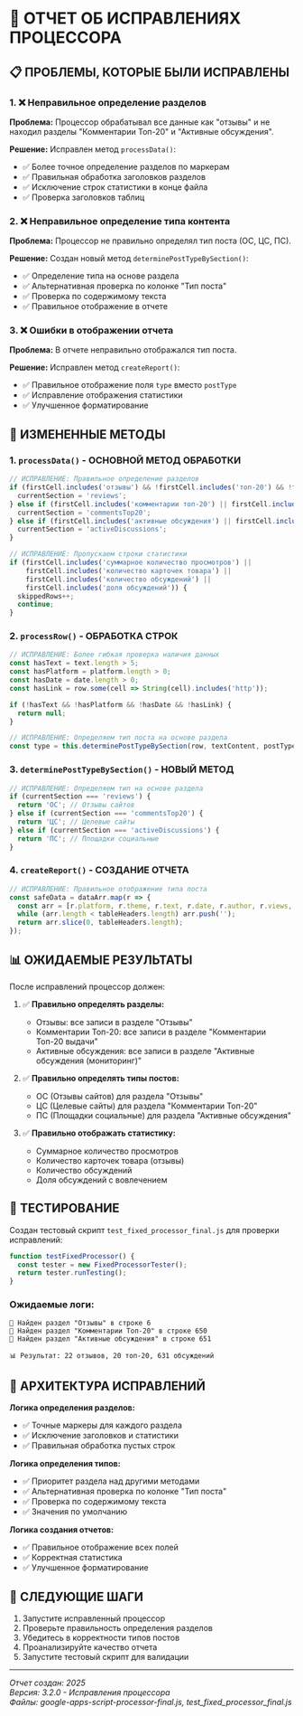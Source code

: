 # 🚀 ОТЧЕТ ОБ ИСПРАВЛЕНИЯХ ПРОЦЕССОРА

## 📋 ПРОБЛЕМЫ, КОТОРЫЕ БЫЛИ ИСПРАВЛЕНЫ

### 1. ❌ Неправильное определение разделов

**Проблема:** Процессор обрабатывал все данные как "отзывы" и не находил разделы "Комментарии Топ-20" и "Активные обсуждения".

**Решение:** Исправлен метод `processData()`:
- ✅ Более точное определение разделов по маркерам
- ✅ Правильная обработка заголовков разделов
- ✅ Исключение строк статистики в конце файла
- ✅ Проверка заголовков таблиц

### 2. ❌ Неправильное определение типа контента

**Проблема:** Процессор не правильно определял тип поста (ОС, ЦС, ПС).

**Решение:** Создан новый метод `determinePostTypeBySection()`:
- ✅ Определение типа на основе раздела
- ✅ Альтернативная проверка по колонке "Тип поста"
- ✅ Проверка по содержимому текста
- ✅ Правильное отображение в отчете

### 3. ❌ Ошибки в отображении отчета

**Проблема:** В отчете неправильно отображался тип поста.

**Решение:** Исправлен метод `createReport()`:
- ✅ Правильное отображение поля `type` вместо `postType`
- ✅ Исправление отображения статистики
- ✅ Улучшенное форматирование

## 🔧 ИЗМЕНЕННЫЕ МЕТОДЫ

### 1. `processData()` - ОСНОВНОЙ МЕТОД ОБРАБОТКИ
```javascript
// ИСПРАВЛЕНИЕ: Правильное определение разделов
if (firstCell.includes('отзывы') && !firstCell.includes('топ-20') && !firstCell.includes('обсуждения')) {
  currentSection = 'reviews';
} else if (firstCell.includes('комментарии топ-20') || firstCell.includes('топ-20 выдачи')) {
  currentSection = 'commentsTop20';
} else if (firstCell.includes('активные обсуждения') || firstCell.includes('мониторинг')) {
  currentSection = 'activeDiscussions';
}

// ИСПРАВЛЕНИЕ: Пропускаем строки статистики
if (firstCell.includes('суммарное количество просмотров') || 
    firstCell.includes('количество карточек товара') ||
    firstCell.includes('количество обсуждений') ||
    firstCell.includes('доля обсуждений')) {
  skippedRows++;
  continue;
}
```

### 2. `processRow()` - ОБРАБОТКА СТРОК
```javascript
// ИСПРАВЛЕНИЕ: Более гибкая проверка наличия данных
const hasText = text.length > 5;
const hasPlatform = platform.length > 0;
const hasDate = date.length > 0;
const hasLink = row.some(cell => String(cell).includes('http'));

if (!hasText && !hasPlatform && !hasDate && !hasLink) {
  return null;
}

// ИСПРАВЛЕНИЕ: Определяем тип поста на основе раздела
const type = this.determinePostTypeBySection(row, textContent, postType, currentSection, columnMapping);
```

### 3. `determinePostTypeBySection()` - НОВЫЙ МЕТОД
```javascript
// ИСПРАВЛЕНИЕ: Определяем тип на основе раздела
if (currentSection === 'reviews') {
  return 'ОС'; // Отзывы сайтов
} else if (currentSection === 'commentsTop20') {
  return 'ЦС'; // Целевые сайты
} else if (currentSection === 'activeDiscussions') {
  return 'ПС'; // Площадки социальные
}
```

### 4. `createReport()` - СОЗДАНИЕ ОТЧЕТА
```javascript
// ИСПРАВЛЕНИЕ: Правильное отображение типа поста
const safeData = dataArr.map(r => {
  const arr = [r.platform, r.theme, r.text, r.date, r.author, r.views, r.engagement, r.type];
  while (arr.length < tableHeaders.length) arr.push('');
  return arr.slice(0, tableHeaders.length);
});
```

## 📊 ОЖИДАЕМЫЕ РЕЗУЛЬТАТЫ

После исправлений процессор должен:

1. ✅ **Правильно определять разделы:**
   - Отзывы: все записи в разделе "Отзывы"
   - Комментарии Топ-20: все записи в разделе "Комментарии Топ-20 выдачи"
   - Активные обсуждения: все записи в разделе "Активные обсуждения (мониторинг)"

2. ✅ **Правильно определять типы постов:**
   - ОС (Отзывы сайтов) для раздела "Отзывы"
   - ЦС (Целевые сайты) для раздела "Комментарии Топ-20"
   - ПС (Площадки социальные) для раздела "Активные обсуждения"

3. ✅ **Правильно отображать статистику:**
   - Суммарное количество просмотров
   - Количество карточек товара (отзывы)
   - Количество обсуждений
   - Доля обсуждений с вовлечением

## 🧪 ТЕСТИРОВАНИЕ

Создан тестовый скрипт `test_fixed_processor_final.js` для проверки исправлений:

```javascript
function testFixedProcessor() {
  const tester = new FixedProcessorTester();
  return tester.runTesting();
}
```

### Ожидаемые логи:
```
📂 Найден раздел "Отзывы" в строке 6
📂 Найден раздел "Комментарии Топ-20" в строке 650
📂 Найден раздел "Активные обсуждения" в строке 651

📊 Результат: 22 отзывов, 20 топ-20, 631 обсуждений
```

## 🎯 АРХИТЕКТУРА ИСПРАВЛЕНИЙ

**Логика определения разделов:**
- ✅ Точные маркеры для каждого раздела
- ✅ Исключение заголовков и статистики
- ✅ Правильная обработка пустых строк

**Логика определения типов:**
- ✅ Приоритет раздела над другими методами
- ✅ Альтернативная проверка по колонке "Тип поста"
- ✅ Проверка по содержимому текста
- ✅ Значения по умолчанию

**Логика создания отчетов:**
- ✅ Правильное отображение всех полей
- ✅ Корректная статистика
- ✅ Улучшенное форматирование

## 📝 СЛЕДУЮЩИЕ ШАГИ

1. Запустите исправленный процессор
2. Проверьте правильность определения разделов
3. Убедитесь в корректности типов постов
4. Проанализируйте качество отчета
5. Запустите тестовый скрипт для валидации

---
*Отчет создан: 2025*  
*Версия: 3.2.0 - Исправления процессора*  
*Файлы: google-apps-script-processor-final.js, test_fixed_processor_final.js* 